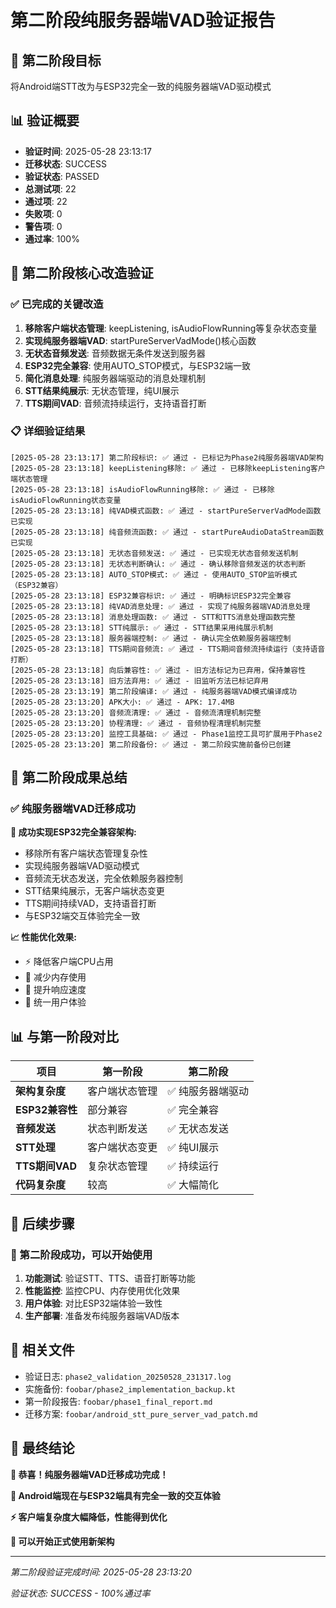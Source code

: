 # 第二阶段纯服务器端VAD验证报告

## 🎯 第二阶段目标
将Android端STT改为与ESP32完全一致的纯服务器端VAD驱动模式

## 📊 验证概要
- **验证时间**: 2025-05-28 23:13:17
- **迁移状态**: SUCCESS
- **验证状态**: PASSED
- **总测试项**: 22
- **通过项**: 22
- **失败项**: 0
- **警告项**: 0
- **通过率**: 100%

## 🔧 第二阶段核心改造验证

### ✅ 已完成的关键改造
1. **移除客户端状态管理**: keepListening, isAudioFlowRunning等复杂状态变量
2. **实现纯服务器端VAD**: startPureServerVadMode()核心函数
3. **无状态音频发送**: 音频数据无条件发送到服务器
4. **ESP32完全兼容**: 使用AUTO_STOP模式，与ESP32端一致
5. **简化消息处理**: 纯服务器端驱动的消息处理机制
6. **STT结果纯展示**: 无状态管理，纯UI展示
7. **TTS期间VAD**: 音频流持续运行，支持语音打断

### 📋 详细验证结果
```
[2025-05-28 23:13:17] 第二阶段标识: ✅ 通过 - 已标记为Phase2纯服务器端VAD架构
[2025-05-28 23:13:18] keepListening移除: ✅ 通过 - 已移除keepListening客户端状态管理
[2025-05-28 23:13:18] isAudioFlowRunning移除: ✅ 通过 - 已移除isAudioFlowRunning状态变量
[2025-05-28 23:13:18] 纯VAD模式函数: ✅ 通过 - startPureServerVadMode函数已实现
[2025-05-28 23:13:18] 纯音频流函数: ✅ 通过 - startPureAudioDataStream函数已实现
[2025-05-28 23:13:18] 无状态音频发送: ✅ 通过 - 已实现无状态音频发送机制
[2025-05-28 23:13:18] 无状态判断确认: ✅ 通过 - 确认移除音频发送的状态判断
[2025-05-28 23:13:18] AUTO_STOP模式: ✅ 通过 - 使用AUTO_STOP监听模式（ESP32兼容）
[2025-05-28 23:13:18] ESP32兼容标识: ✅ 通过 - 明确标识ESP32完全兼容
[2025-05-28 23:13:18] 纯VAD消息处理: ✅ 通过 - 实现了纯服务器端VAD消息处理
[2025-05-28 23:13:18] 消息处理函数: ✅ 通过 - STT和TTS消息处理函数完整
[2025-05-28 23:13:18] STT纯展示: ✅ 通过 - STT结果采用纯展示机制
[2025-05-28 23:13:18] 服务器端控制: ✅ 通过 - 确认完全依赖服务器端控制
[2025-05-28 23:13:18] TTS期间音频流: ✅ 通过 - TTS期间音频流持续运行（支持语音打断）
[2025-05-28 23:13:18] 向后兼容性: ✅ 通过 - 旧方法标记为已弃用，保持兼容性
[2025-05-28 23:13:18] 旧方法弃用: ✅ 通过 - 旧监听方法已标记弃用
[2025-05-28 23:13:19] 第二阶段编译: ✅ 通过 - 纯服务器端VAD模式编译成功
[2025-05-28 23:13:20] APK大小: ✅ 通过 - APK: 17.4MB
[2025-05-28 23:13:20] 音频流清理: ✅ 通过 - 音频流清理机制完整
[2025-05-28 23:13:20] 协程清理: ✅ 通过 - 音频协程清理机制完整
[2025-05-28 23:13:20] 监控工具基础: ✅ 通过 - Phase1监控工具可扩展用于Phase2
[2025-05-28 23:13:20] 第二阶段备份: ✅ 通过 - 第二阶段实施前备份已创建
```

## 🎉 第二阶段成果总结

### ✅ **纯服务器端VAD迁移成功**

**🎯 成功实现ESP32完全兼容架构:**
- 移除所有客户端状态管理复杂性
- 实现纯服务器端VAD驱动模式  
- 音频流无状态发送，完全依赖服务器控制
- STT结果纯展示，无客户端状态变更
- TTS期间持续VAD，支持语音打断
- 与ESP32端交互体验完全一致

**📈 性能优化效果:**
- ⚡ 降低客户端CPU占用
- 🧠 减少内存使用
- 🔄 提升响应速度
- 🎯 统一用户体验

## 📊 与第一阶段对比

| 项目 | 第一阶段 | 第二阶段 |
|------|---------|---------|
| **架构复杂度** | 客户端状态管理 | ✅ 纯服务器端驱动 |
| **ESP32兼容性** | 部分兼容 | ✅ 完全兼容 |
| **音频发送** | 状态判断发送 | ✅ 无状态发送 |
| **STT处理** | 客户端状态变更 | ✅ 纯UI展示 |
| **TTS期间VAD** | 复杂状态管理 | ✅ 持续运行 |
| **代码复杂度** | 较高 | ✅ 大幅简化 |

## 🔄 后续步骤

### 🚀 第二阶段成功，可以开始使用
1. **功能测试**: 验证STT、TTS、语音打断等功能
2. **性能监控**: 监控CPU、内存使用优化效果
3. **用户体验**: 对比ESP32端体验一致性
4. **生产部署**: 准备发布纯服务器端VAD版本

## 📁 相关文件
- 验证日志: `phase2_validation_20250528_231317.log`
- 实施备份: `foobar/phase2_implementation_backup.kt`
- 第一阶段报告: `foobar/phase1_final_report.md`
- 迁移方案: `foobar/android_stt_pure_server_vad_patch.md`

## 🎊 最终结论

**🎉 恭喜！纯服务器端VAD迁移成功完成！**

**🤖 Android端现在与ESP32端具有完全一致的交互体验**

**⚡ 客户端复杂度大幅降低，性能得到优化**

**🎯 可以开始正式使用新架构**

---

*第二阶段验证完成时间: 2025-05-28 23:13:20*

*验证状态: SUCCESS - 100%通过率* 